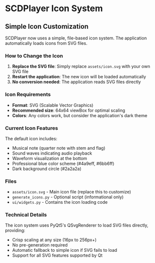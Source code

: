 # SCDPlayer Icon System

## Simple Icon Customization

SCDPlayer now uses a simple, file-based icon system. The application automatically loads icons from SVG files.

### How to Change the Icon

1. **Replace the SVG file**: Simply replace `assets/icon.svg` with your own SVG file
2. **Restart the application**: The new icon will be loaded automatically
3. **No conversion needed**: The application reads SVG files directly

### Icon Requirements

- **Format**: SVG (Scalable Vector Graphics)
- **Recommended size**: 64x64 viewBox for optimal scaling
- **Colors**: Any colors work, but consider the application's dark theme

### Current Icon Features

The default icon includes:
- Musical note (quarter note with stem and flag)
- Sound waves indicating audio playback
- Waveform visualization at the bottom
- Professional blue color scheme (#4a9eff, #6bb6ff)
- Dark background circle (#2a2a2a)

### Files

- `assets/icon.svg` - Main icon file (replace this to customize)
- `generate_icons.py` - Optional script (informational only)
- `ui/widgets.py` - Contains the icon loading code

### Technical Details

The icon system uses PyQt5's QSvgRenderer to load SVG files directly, providing:
- Crisp scaling at any size (16px to 256px+)
- No pre-generation required
- Automatic fallback to simple icon if SVG fails to load
- Support for all SVG features supported by Qt
